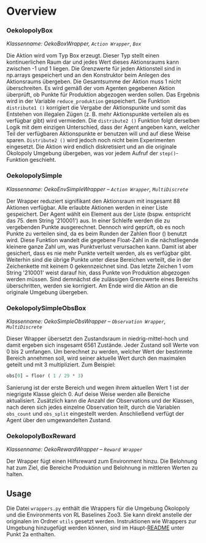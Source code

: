 # Overview

### OekolopolyBox
*Klassenname: OekoBoxWrapper, `Action Wrapper`, `Box`*

Die Aktion wird vom Typ Box erzeugt. Dieser Typ stellt einen kontinuerlichen Raum dar und jedes Wert dieses Aktionsraums kann zwischen -1 und 1 liegen. Die Grenzwerte für jeden Aktionsteil sind in np.arrays gespeichert und an den Konstruktor beim Anlegen des Aktionsraums übergeben. Die Gesamtsumme der Aktion muss 1 nicht überschreiten. Es wird gemäß der vom Agenten gegebenen Aktion überprüft, ob Punkte für Produktion abgezogen werden sollen. Das Ergebnis wird in der Variable `reduce_produktion` gespeichert. Die Funktion `distribute1 ()` korrigiert die Vergabe der Aktionspunkte und somit das Entstehen von illegalen Zügen (z. B. mehr Aktionspunkte verteilen als es verfügbar gibt) wird vermieden. Die `distribute2 ()` Funktion folgt derselben Logik mit dem einzigen Unterschied, dass der Agent angeben kann, welcher Teil der verfügbaren Aktionspunkte er benutzen will und auf diese Weise sparen. `Distribute2 ()` wird jedoch noch nicht beim Experimenten eingesetzt. Die Aktion wird endlich diskretisiert und an die originale Ökolopoly Umgebung übergeben, was vor jedem Aufruf der `step()`-Funktion geschieht. 

### **OekolopolySimple**
*Klassenname: OekoEnvSimpleWrapper – `Action Wrapper`, `MultiDiscrete`*

Der Wrapper reduziert signifikant den Aktionsraum mit insgesamt 88 Aktionen verfügbar. Alle erlaubte Aktionen werden in einer Liste gespeichert. Der Agent wählt ein Element aus der Liste (bspw. entspricht das 75. dem String '210001') aus. In einer Schleife werden die zu vergebenden Punkte ausgerechnet. Dennoch wird geprüft, ob es noch Punkte zu verteilen sind, da es beim Runden der Zahlen floor () benutzt wird. Diese Funktion wandelt die gegebene Float-Zahl in die nächstliegende kleinere ganze Zahl um, was Punktverlust verursachen kann. Damit ist aber gesichert, dass es nie mehr Punkte verteilt werden, als es verfügbar gibt. Weiterhin sind die übrige Punkte unter diese Bereichen verteilt, die in der Zeichenkette mit keinem 0 gekennzeichnet sind. Das letzte Zeichen 1 vom String '210001'  weist darauf hin, dass Punkte von Produktion abgezogen werden müssen. Sind demnächst die zulässigen Grenzwerte eines Bereichs überschritten, werden sie korrigiert. Am Ende wird die Aktion an die originale Umgebung übergeben.

### **OekolopolySimpleObsBox** 
*Klassenname: OekoSimpleObsWrapper – `Observation Wrapper`, `MultiDiscrete`*

Dieser Wrapper übersetzt den Zustandsraum in niedrig-mittel-hoch und damit ergeben sich insgesamt 6561 Zustände. Jeder Zustand soll Werte von 0 bis 2 umfangen. Um berechnet zu werden, welcher Wert der bestimmte Bereich annehmen soll, wird seiner aktuelle Wert durch den maximalen geteilt und mit 3 multipliziert. Zum Beispiel:
 ```python 
 obs[0] = floor ( 1 / 29 * 3)
 ```
 Sanierung ist der erste Bereich und wegen ihrem aktuellen Wert 1 ist der niegrigste Klasse gleich 0. Auf deise Weise werden alle Bereiche aktualisiert. 
 Zusätzlich kann die Anzahl der Observations und der Klassen, nach deren sich jedes einzelne Observation teilt, durch die Variablen `obs_count` und `obs_split` eingestellt werden. Anschließend verfügt der Agent über den umgewandelten Zustand.

### **OekolopolyBoxReward** 
*Klassenname: OekoRewardWrapper – `Reward Wrapper`*

Der Wrapper fügt einen Hilfsreward zum Environment hinzu. Die Belohnung hat zum Ziel, die Bereiche Produktion und Belohnung in mittleren Werten zu halten.

## Usage
Die Datei `wrappers.py` enthält die Wrappers für die Umgebung Ökolopoly und die Environments von RL Baselines Zoo3. Sie kann direkt anstelle der originalen im Ordner `utils` gesetzt werden. Instruktionen wie Wrappers zur Umgebung hinzugefügt werden können, sind im Haupt-[README](https://github.com/cherrisimo/oekolopoly-rl#usage) unter Punkt 2a enthalten.
